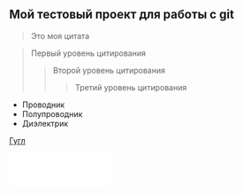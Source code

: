 ## Мой тестовый проект для работы с git

> Это моя цитата

> Первый уровень цитирования
>
> > Второй уровень цитирования
> >
> > > Третий уровень цитирования

- Проводник
- Полупроводник
- Диэлектрик

[Гугл](http://google.com/ "google")

![Google](/google.png)
